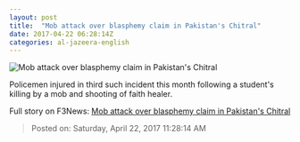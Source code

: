 ```yaml
---
layout: post
title:  "Mob attack over blasphemy claim in Pakistan's Chitral"
date: 2017-04-22 06:28:14Z
categories: al-jazeera-english
---
```


![Mob attack over blasphemy claim in Pakistan's Chitral](http://www.aljazeera.com/mritems/Images/2017/4/21/d3e0d73a5e6e4045b6ffecd5d0bc9f30_18.jpg)

Policemen injured in third such incident this month following a student's killing by a mob and shooting of faith healer.


Full story on F3News: [Mob attack over blasphemy claim in Pakistan's Chitral](http://www.f3nws.com/n/rgdTtD)

> Posted on: Saturday, April 22, 2017 11:28:14 AM
